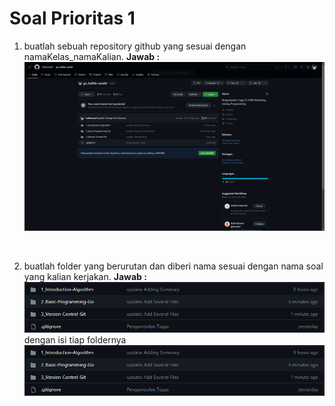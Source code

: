 # Soal Prioritas 1

1. buatlah sebuah repository github yang sesuai dengan namaKelas_namaKalian.
**Jawab :**
![No.1](/3_Version-Control-Git/screenshots/1.png "No.1")
<br>

2. buatlah folder yang berurutan dan diberi nama sesuai dengan nama soal yang kalian kerjakan.
**Jawab :**
![No.2](/3_Version-Control-Git/screenshots/2.png "No.2")
dengan isi tiap foldernya
![No.3](/3_Version-Control-Git/screenshots/2.png "No.3")
